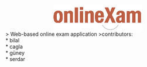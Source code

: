 <div style="text-align:center"><img src="https://github.com/darkfolcer/online-exam/blob/master/RAD%20DOCUMENTATION/logo.png?raw=true"></div>
> Web-based online exam application
>contributors: </br>
* bilal</br>
* cagla</br>
* güney</br>
* serdar
